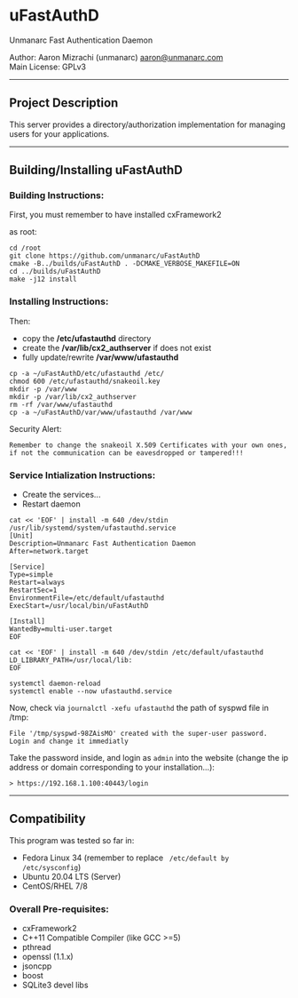 # uFastAuthD 

Unmanarc Fast Authentication Daemon  
  
Author: Aaron Mizrachi (unmanarc) <aaron@unmanarc.com>   
Main License: GPLv3   


***
## Project Description

This server provides a directory/authorization implementation for managing users for your applications.

***
## Building/Installing uFastAuthD

### Building Instructions:

First, you must remember to have installed cxFramework2

as root:

```
cd /root
git clone https://github.com/unmanarc/uFastAuthD
cmake -B../builds/uFastAuthD . -DCMAKE_VERBOSE_MAKEFILE=ON
cd ../builds/uFastAuthD
make -j12 install
```

### Installing Instructions:

Then:
- copy the **/etc/ufastauthd** directory
- create the **/var/lib/cx2_authserver** if does not exist
- fully update/rewrite **/var/www/ufastauthd**

```
cp -a ~/uFastAuthD/etc/ufastauthd /etc/
chmod 600 /etc/ufastauthd/snakeoil.key
mkdir -p /var/www
mkdir -p /var/lib/cx2_authserver
rm -rf /var/www/ufastauthd
cp -a ~/uFastAuthD/var/www/ufastauthd /var/www
```

Security Alert:

`Remember to change the snakeoil X.509 Certificates with your own ones, if not the communication can be eavesdropped or tampered!!!`

### Service Intialization Instructions:

- Create the services...
- Restart daemon
```
cat << 'EOF' | install -m 640 /dev/stdin /usr/lib/systemd/system/ufastauthd.service
[Unit]
Description=Unmanarc Fast Authentication Daemon
After=network.target

[Service]
Type=simple
Restart=always
RestartSec=1
EnvironmentFile=/etc/default/ufastauthd
ExecStart=/usr/local/bin/uFastAuthD

[Install]
WantedBy=multi-user.target
EOF

cat << 'EOF' | install -m 640 /dev/stdin /etc/default/ufastauthd
LD_LIBRARY_PATH=/usr/local/lib:
EOF

systemctl daemon-reload
systemctl enable --now ufastauthd.service
```

Now, check via `journalctl -xefu ufastauthd` the path of syspwd file in /tmp:

```
File '/tmp/syspwd-98ZAisMO' created with the super-user password. Login and change it immediatly
```

Take the password inside, and login as `admin` into the website (change the ip address or domain corresponding to your installation...):

```
> https://192.168.1.100:40443/login
```


***
## Compatibility

This program was tested so far in:

* Fedora Linux 34 (remember to replace ` /etc/default by /etc/sysconfig`)
* Ubuntu 20.04 LTS (Server)
* CentOS/RHEL 7/8

### Overall Pre-requisites:

* cxFramework2
* C++11 Compatible Compiler (like GCC >=5)
* pthread
* openssl (1.1.x)
* jsoncpp
* boost
* SQLite3 devel libs
